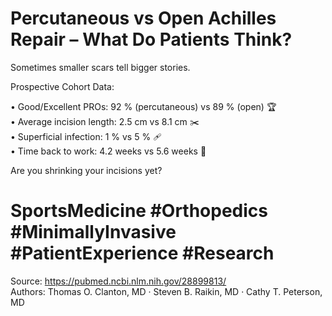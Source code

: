# Percutaneous vs Open Achilles Repair – What Do Patients Think?

Sometimes smaller scars tell bigger stories.

Prospective Cohort Data:

• Good/Excellent PROs: 92 % (percutaneous) vs 89 % (open) 🏆  
• Average incision length: 2.5 cm vs 8.1 cm ✂️  
• Superficial infection: 1 % vs 5 % 🩹  
• Time back to work: 4.2 weeks vs 5.6 weeks 💼  

Are you shrinking your incisions yet?

# SportsMedicine #Orthopedics #MinimallyInvasive #PatientExperience #Research

Source: <https://pubmed.ncbi.nlm.nih.gov/28899813/>  
Authors: Thomas O. Clanton, MD · Steven B. Raikin, MD · Cathy T. Peterson, MD
